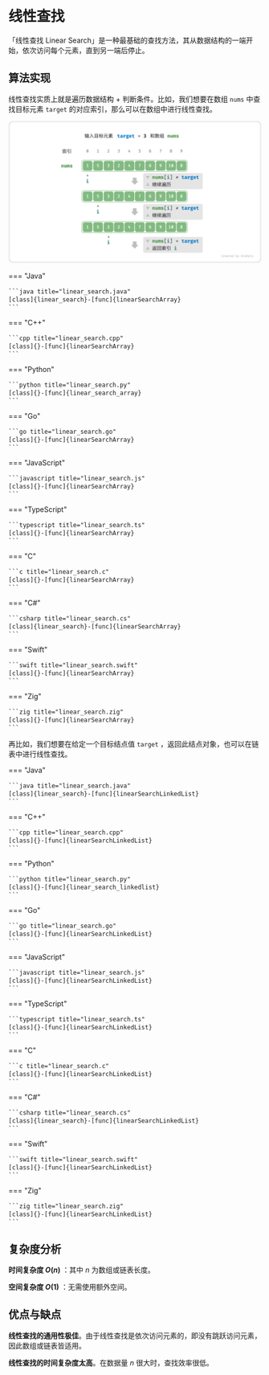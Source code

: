 # 线性查找

「线性查找 Linear Search」是一种最基础的查找方法，其从数据结构的一端开始，依次访问每个元素，直到另一端后停止。

## 算法实现

线性查找实质上就是遍历数据结构 + 判断条件。比如，我们想要在数组 `nums` 中查找目标元素 `target` 的对应索引，那么可以在数组中进行线性查找。

![在数组中线性查找元素](linear_search.assets/linear_search.png)

=== "Java"

    ```java title="linear_search.java"
    [class]{linear_search}-[func]{linearSearchArray}
    ```

=== "C++"

    ```cpp title="linear_search.cpp"
    [class]{}-[func]{linearSearchArray}
    ```

=== "Python"

    ```python title="linear_search.py"
    [class]{}-[func]{linear_search_array}
    ```

=== "Go"

    ```go title="linear_search.go"
    [class]{}-[func]{linearSearchArray}
    ```

=== "JavaScript"

    ```javascript title="linear_search.js"
    [class]{}-[func]{linearSearchArray}
    ```

=== "TypeScript"

    ```typescript title="linear_search.ts"
    [class]{}-[func]{linearSearchArray}
    ```

=== "C"

    ```c title="linear_search.c"
    [class]{}-[func]{linearSearchArray}
    ```

=== "C#"

    ```csharp title="linear_search.cs"
    [class]{linear_search}-[func]{linearSearchArray}
    ```

=== "Swift"

    ```swift title="linear_search.swift"
    [class]{}-[func]{linearSearchArray}
    ```

=== "Zig"

    ```zig title="linear_search.zig"
    [class]{}-[func]{linearSearchArray}
    ```

再比如，我们想要在给定一个目标结点值 `target` ，返回此结点对象，也可以在链表中进行线性查找。

=== "Java"

    ```java title="linear_search.java"
    [class]{linear_search}-[func]{linearSearchLinkedList}
    ```

=== "C++"

    ```cpp title="linear_search.cpp"
    [class]{}-[func]{linearSearchLinkedList}
    ```

=== "Python"

    ```python title="linear_search.py"
    [class]{}-[func]{linear_search_linkedlist}
    ```

=== "Go"

    ```go title="linear_search.go"
    [class]{}-[func]{linearSearchLinkedList}
    ```

=== "JavaScript"

    ```javascript title="linear_search.js"
    [class]{}-[func]{linearSearchLinkedList}
    ```

=== "TypeScript"

    ```typescript title="linear_search.ts"
    [class]{}-[func]{linearSearchLinkedList}
    ```

=== "C"

    ```c title="linear_search.c"
    [class]{}-[func]{linearSearchLinkedList}
    ```

=== "C#"

    ```csharp title="linear_search.cs"
    [class]{linear_search}-[func]{linearSearchLinkedList}
    ```

=== "Swift"

    ```swift title="linear_search.swift"
    [class]{}-[func]{linearSearchLinkedList}
    ```

=== "Zig"

    ```zig title="linear_search.zig"
    [class]{}-[func]{linearSearchLinkedList}
    ```

## 复杂度分析

**时间复杂度 $O(n)$** ：其中 $n$ 为数组或链表长度。

**空间复杂度 $O(1)$** ：无需使用额外空间。

## 优点与缺点

**线性查找的通用性极佳**。由于线性查找是依次访问元素的，即没有跳跃访问元素，因此数组或链表皆适用。

**线性查找的时间复杂度太高**。在数据量 $n$ 很大时，查找效率很低。
